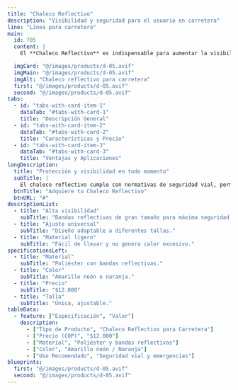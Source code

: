 ```yaml
---
title: "Chaleco Reflectivo"
description: "Visibilidad y seguridad para el usuario en carretera"
line: "Línea para carretera"
main:
  id: 705
  content: |
    El **Chaleco Reflectivo** es indispensable para aumentar la visibilidad del usuario en situaciones de emergencia o trabajos en la vía, reduciendo el riesgo de accidentes.

  imgCard: "@/images/products/d-05.avif"
  imgMain: "@/images/products/d-05.avif"
  imgAlt: "Chaleco reflectivo para carretera"
  first: "@/images/products/d-05.avif"
  second: "@/images/products/d-05.avif"
tabs:
  - id: "tabs-with-card-item-1"
    dataTab: "#tabs-with-card-1"
    title: "Descripción General"
  - id: "tabs-with-card-item-2"
    dataTab: "#tabs-with-card-2"
    title: "Características y Precio"
  - id: "tabs-with-card-item-3"
    dataTab: "#tabs-with-card-3"
    title: "Ventajas y Aplicaciones"
longDescription:
  title: "Protección y visibilidad en todo momento"
  subTitle: |
    El chaleco reflectivo cumple con normativas de seguridad vial, permitiendo que el usuario sea visto a distancia tanto de día como de noche.
  btnTitle: "Adquiere tu Chaleco Reflectivo"
  btnURL: "#"
descriptionList:
  - title: "Alta visibilidad"
    subTitle: "Bandas reflectivas de gran tamaño para máxima seguridad."
  - title: "Ajuste universal"
    subTitle: "Diseño adaptable a diferentes tallas."
  - title: "Material ligero"
    subTitle: "Fácil de llevar y no genera calor excesivo."
specificationsLeft:
  - title: "Material"
    subTitle: "Poliéster con bandas reflectivas."
  - title: "Color"
    subTitle: "Amarillo neón o naranja."
  - title: "Precio"
    subTitle: "$12.000"
  - title: "Talla"
    subTitle: "Única, ajustable."
tableData:
  - feature: ["Especificación", "Valor"]
    description:
      - ["Tipo de Producto", "Chaleco Reflectivo para Carretera"]
      - ["Precio (COP)", "$12.000"]
      - ["Material", "Poliéster y bandas reflectivas"]
      - ["Color", "Amarillo neón / Naranja"]
      - ["Uso Recomendado", "Seguridad vial y emergencias"]
blueprints:
  first: "@/images/products/d-05.avif"
  second: "@/images/products/d-05.avif"
---
```


